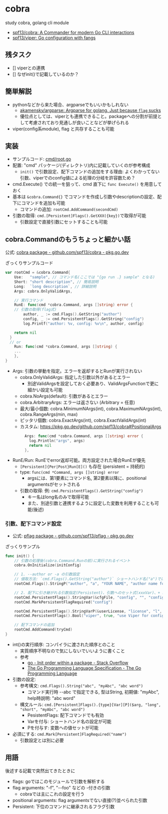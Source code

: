 # cobra

study cobra, golang cli module

- [spf13/cobra: A Commander for modern Go CLI interactions](https://github.com/spf13/cobra)
- [spf13/viper: Go configuration with fangs](https://github.com/spf13/viper)

## 残タスク

- [] viperとの連携
- [] なぜinit()で記載しているのか？

## 簡単解説

- pythonなどから来た場合、argparseでもいいかもしれない
  - [akamensky/argparse: Argparse for golang. Just because `flag` sucks](https://github.com/akamensky/argparse)
  - 優位点としては、viperとも連携できること。packageへの分割が前提として考慮されており見通しが良いことなどが挙げられる
- viper(config系module), flag と共存することも可能

## 実装

- サンプルコード: [cmd/root.go](./cmd/root.go)
- 配置: "cmd" パッケージ(ディレクトリ)内に記載していくのが参考構成
  - `init()` で引数設定、配下コマンドの追加をする理由: よくわかってない 引数、viperでのconfig値による処理の分岐を許容数ため？
- cmd.Execute() での統一を狙って、cmd 直下に `func Execute()` を用意しておく
- 基本は `&cobra.Command{}` でコマンドを作成し引数やdescriptionの設定、配下にコマンドを追加も可能
  - コマンドの追加: `rootCmd.AddCommand(secondCmd)`
- 引数の取得: `cmd.[Persistent]Flags().GetXXX({key})`で取得が可能
  - 引数設定で直接引数にセットすることも可能

## cobra.Commandのもうちょっと細かい話

公式: [cobra package \- github\.com/spf13/cobra \- pkg\.go\.dev](https://pkg.go.dev/github.com/spf13/cobra#Command)

ざっくりサンプルコード

```go
var rootCmd = &cobra.Command{
	Use:   "sample", // コマンド名(ここでは "{go run .} sample" となる)
	Short: "short description", // 簡易説明
	Long:  `long description`, // 詳細説明
	Args: cobra.OnlyValidArgs,

	// 実行コマンド
	RunE: func(cmd *cobra.Command, args []string) error {
    // 引数の取得(flag式)
		author, _ := cmd.Flags().GetString("author")
		config, _ := cmd.PersistentFlags().GetString("config")
		log.Printf("author: %v, config: %v\n", author, config)

    return nil
  }
  // or
	Run: func(cmd *cobra.Command, args []string) {
    ...
	},
}
```

- Args: 引数の挙動を指定。エラーを返却するとRunが実行されない
  - cobra.OnlyValidArgs: 指定した引数以外があるとエラー
    - 別途ValidArgsを設定しておく必要あり、ValidArgsFunctionで更に細かい設定も可能
  - cobra.NoArgs(default): 引数があるとエラー
  - cobra.ArbitraryArgs: エラーは返さない (Arbitrary = 任意)
  - 最大/最小個数: cobra.MinimumNArgs(int), cobra.MaximumNArgs(int), cobra.RangeArgs(min, max)
  - ピッタリ個数: cobra.ExactArgs(int), cobra.ExactValidArgs(int)
  - カスタム: https://pkg.go.dev/github.com/spf13/cobra#PositionalArgs
    ```go
      Args: func(cmd *cobra.Command, args []string) error {
        log.Println("args", args)
        return nil
      },
    ```
- RunE/Run: RunEでerror返却可能。両方設定された場合RunEが優先
  - `[Persistent]{Per|Post}Run[E]()` も存在 (persistent = 持続的)
  - type: `func(cmd *Command, args []string) error`
    - argsには、第1要素にコマンド名, 第2要素以降に、positional argumentsがセットされる
  - 引数の取得: 例: `cmd.PersistentFlags().GetString("config")`
    - キー名はlong名のみで取得可能
    - また、別途引数と連携するように設定した変数を利用することも可能(後述)

### 引数、配下コマンド設定

- 公式: [pflag package \- github\.com/spf13/pflag \- pkg\.go\.dev](https://pkg.go.dev/github.com/spf13/pflag#FlagSet)

ざっくりサンプル

```go
func init() {
	// 引数の処理後(cobra.Command.Runの前)に実行されるイベント
	cobra.OnInitialize(initConfig)

	// 1. --author or -a の引数設定
	// 値取方法: `cmd.Flags().GetString("author")` ショートハンド名("a")では取得できない
	rootCmd.Flags().StringP("author", "a", "YOUR NAME", "author name for copyright attribution")

	// 2. 配下に引き継がれる引数指定(Persistent)、引数へのセット式(xxxVar)、+ 必須指定(Requiredを付与)
	rootCmd.PersistentFlags().StringVar(&cfgFile, "config", "", "config file (default is $HOME/.cobra.yaml)")
	rootCmd.MarkPersistentFlagRequired("config")

	rootCmd.PersistentFlags().StringVarP(&userLicense, "license", "l", "", "name of license for the project")
	rootCmd.PersistentFlags().Bool("viper", true, "use Viper for configuration")

	// 配下コマンドの追加
	rootCmd.AddCommand(tryCmd)
}
```

- int()の実行順序: コンパイラに渡された順序とのこと
  - 実質順序不明なので気にしないでいいように書くこと
  - 参考
    - [go \- Init order within a package \- Stack Overflow](https://stackoverflow.com/questions/32829538/init-order-within-a-package)
    - [The Go Programming Language Specification \- The Go Programming Language](https://go.dev/ref/spec#Package_initialization)
- 引数の設定:
  - 参考構文: `cmd.Flags().String("abc", "myAbc", "abc word")`
    - コマンド実行時 --abc で指定できる,  型はString, 初期値: "myAbc", help時説明: "abc word"
  - 構文ルール: `cmd.[Persistent]Flags().{type}[Var][P]($arg, "long", "short", "myAbc", "abc word")`
    - PesistentFlags: 配下コマンドでも有効
    - Varを付与: ショートハンド名の設定が可能
    - Pを付与す: 変数への値セットが可能
- 必須にする: `cmd.Mark[Persistent]FlagRequired("name")`
  - 引数設定とは別に必要

## 用語

後述する記載で突然出てきたときに

- flags: goではこのモジュールで引数を解析する
- flag arguments: "-f", "--foo" などの -付きの引数
  - cobraでは主にこれの設定を行う
- positional arguments: flag argumentsでない直接(?)並べられた引数
- Persistent: 下位のコマンドに継承されるフラグ引数
